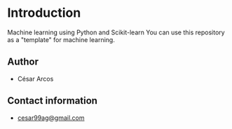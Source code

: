 # Introduction
Machine learning using Python and Scikit-learn
You can use this repository as a "template" for machine learning.
## Author
- César Arcos
## Contact information
- cesar99ag@gmail.com

